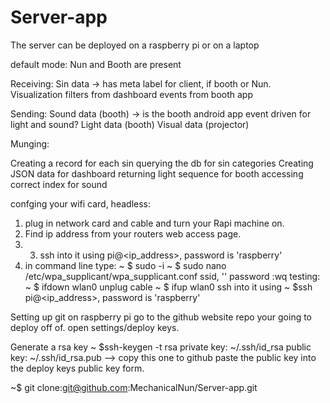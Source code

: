 Server-app
==========

The server can be deployed on a raspberry pi or on a laptop

default mode:
Nun and Booth are present

Receiving:
Sin data -> has meta label for client, if booth or Nun. 
Visualization filters from dashboard
events from booth app

Sending:
Sound data (booth) -> is the booth android app event driven for light and sound? 
Light data (booth)
Visual data (projector)

Munging:

Creating a record for each sin
querying the db for sin categories
Creating JSON data for dashboard
returning light sequence for booth
accessing correct index for sound 




confging your wifi card, headless: 
1. plug in network card and cable and turn your Rapi machine on. 
2. Find ip address from your routers web access page. 
3. 3. ssh into it using pi@<ip_address>, password is 'raspberry'
4. in command line type: 
~ $ sudo -i
~ $ sudo nano /etc/wpa_supplicant/wpa_supplicant.conf
ssid, '<your wifis name>'
password
:wq
testing: 
~ $ ifdown wlan0
unplug cable
~ $ ifup wlan0
 ssh into it using 
 ~ $ssh pi@<ip_address>, password is 'raspberry'

Setting up git on raspberry pi
go to the github website repo your going to deploy off of. 
open settings/deploy keys. 

Generate a rsa key 
~ $ssh-keygen -t rsa
private key:
~/.ssh/id_rsa
public key: 
~/.ssh/id_rsa.pub --> copy this one to github
paste the public key into the deploy keys public key form. 

~$ git clone:git@github.com:MechanicalNun/Server-app.git
